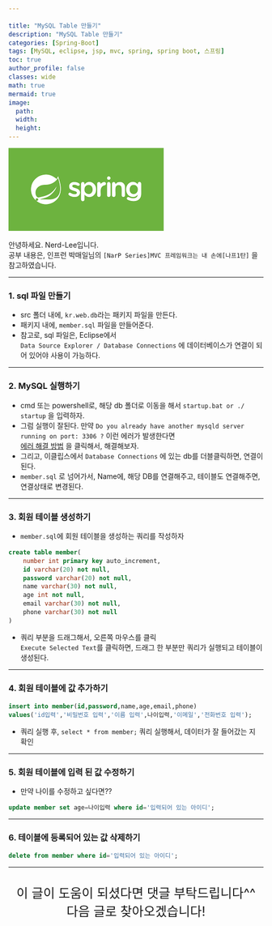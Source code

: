 ```yaml
---

title: "MySQL Table 만들기"
description: "MySQL Table 만들기"
categories: [Spring-Boot]
tags: [MySQL, eclipse, jsp, mvc, spring, spring boot, 스프링]
toc: true
author_profile: false
classes: wide
math: true
mermaid: true
image:
  path: 
  width: 
  height:
---
```


![](/assets/img/etc/javaspring.png)

안녕하세요. Nerd-Lee입니다.<br>
공부 내용은, 인프런 박매일님의
`[NarP Series]MVC 프레임워크는 내 손에[나프1탄]` 을 참고하였습니다.

---

### 1. sql 파일 만들기

- src 폴더 내에, `kr.web.db`라는 패키지 파일을 만든다.
- 패키지 내에, `member.sql` 파일을 만들어준다.
- 참고로, sql 파일은, Eclipse에서<br>
`Data Source Explorer / Database Connections` 에 데이터베이스가 연결이 되어 있어야 사용이 가능하다.

---

### 2. MySQL 실행하기

- cmd 또는 powershell로, 해당 db 폴더로 이동을 해서 `startup.bat or ./ startup` 을 입력하자.
- 그럼 실행이 잘된다. 만약 `Do you already have another mysqld server running on port: 3306 ?` 이런 에러가 발생한다면<br>
[에러 해결 방법](/error/0006) 을 클릭해서, 해결해보자.
- 그리고, 이클립스에서 `Database Connections` 에 있는 db를 더블클릭하면, 연결이 된다.
- `member.sql` 로 넘어가서, Name에, 해당 DB를 연결해주고, 테이블도 연결해주면, 연결상태로 변경된다.

---

### 3. 회원 테이블 생성하기

- `member.sql`에 회원 테이블을 생성하는 쿼리를 작성하자

```sql
create table member(
	number int primary key auto_increment,
	id varchar(20) not null,
	password varchar(20) not null,
	name varchar(30) not null,
	age int not null,
	email varchar(30) not null,
	phone varchar(30) not null
)
```

- 쿼리 부분을 드래그해서, 오른쪽 마우스를 클릭<br>
`Execute Selected Text`를 클릭하면, 드래그 한 부분만 쿼리가 실행되고 테이블이 생성된다.

---

### 4. 회원 테이블에 값 추가하기

```sql
insert into member(id,password,name,age,email,phone)
values('id입력','비밀번호 입력','이름 입력',나이입력,'이메일','전화번호 입력');
```
- 쿼리 실행 후, `select * from member;` 쿼리 실행해서, 데이터가 잘 들어갔는 지 확인

---

### 5. 회원 테이블에 입력 된 값 수정하기

- 만약 나이를 수정하고 싶다면??

```sql
update member set age=나이입력 where id='입력되어 있는 아이디';
```

---

### 6. 테이블에 등록되어 있는 값 삭제하기

```sql
delete from member where id='입력되어 있는 아이디';
```

---

<br>

<div style="font-size:25px; text-align:center">
이 글이 도움이 되셨다면 댓글 부탁드립니다^^<br>
다음 글로 찾아오겠습니다!

</div>
